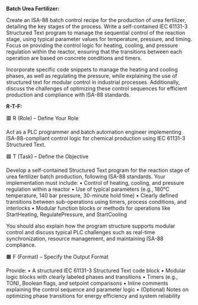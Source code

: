 **Batch Urea Fertilizer:**

Create an ISA-88 batch control recipe for the production of urea fertilizer, detailing the key stages of the process. Write a self-contained IEC 61131-3 Structured Text program to manage the sequential control of the reaction stage, using typical parameter values for temperature, pressure, and timing. Focus on providing the control logic for heating, cooling, and pressure regulation within the reactor, ensuring that the transitions between each operation are based on concrete conditions and timers.

Incorporate specific code snippets to manage the heating and cooling phases, as well as regulating the pressure, while explaining the use of structured text for modular control in industrial processes. Additionally, discuss the challenges of optimizing these control sequences for efficient production and compliance with ISA-88 standards.

**R-T-F:**

🟥 R (Role) – Define Your Role

Act as a PLC programmer and batch automation engineer implementing ISA-88-compliant control logic for chemical production using IEC 61131-3 Structured Text.

🟩 T (Task) – Define the Objective

Develop a self-contained Structured Text program for the reaction stage of urea fertilizer batch production, following ISA-88 standards.
Your implementation must include:
	•	Control of heating, cooling, and pressure regulation within a reactor
	•	Use of typical parameters (e.g., 180°C temperature, 140 bar pressure, 30-minute hold time)
	•	Clearly defined transitions between sub-operations using timers, process conditions, and interlocks
	•	Modular function blocks or methods for operations like StartHeating, RegulatePressure, and StartCooling

You should also explain how the program structure supports modular control and discuss typical PLC challenges such as real-time synchronization, resource management, and maintaining ISA-88 compliance.

🟧 F (Format) – Specify the Output Format

Provide:
	•	A structured IEC 61131-3 Structured Text code block
	•	Modular logic blocks with clearly labeled phases and transitions
	•	Timers (e.g., TON), Boolean flags, and setpoint comparisons
	•	Inline comments explaining the control sequence and parameter logic
	•	(Optional) Notes on optimizing phase transitions for energy efficiency and system reliability
